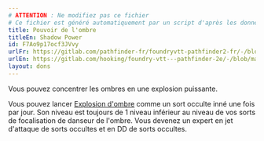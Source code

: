 ```yaml
---
# ATTENTION : Ne modifiez pas ce fichier
# Ce fichier est généré automatiquement par un script d'après les données du module Foundry VTT officiel et de sa traduction
title: Pouvoir de l'ombre
titleEn: Shadow Power
id: F7Ao9p17ocf3JVvy
urlFr: https://gitlab.com/pathfinder-fr/foundryvtt-pathfinder2-fr/-/blob/master/data/feats/F7Ao9p17ocf3JVvy.htm
urlEn: https://gitlab.com/hooking/foundry-vtt---pathfinder-2e/-/blob/master/packs/data/feats.db/shadow-power.json
layout: dons
---
```

Vous pouvez concentrer les ombres en une explosion puissante.

Vous pouvez lancer [Explosion d'ombre](../sorts/explosion-d-ombre.md) comme un sort occulte inné une fois par jour. Son niveau est toujours de 1 niveau inférieur au niveau de vos sorts de focalisation de danseur de l'ombre. Vous devenez un expert en jet d'attaque de sorts occultes et en DD de sorts occultes.
